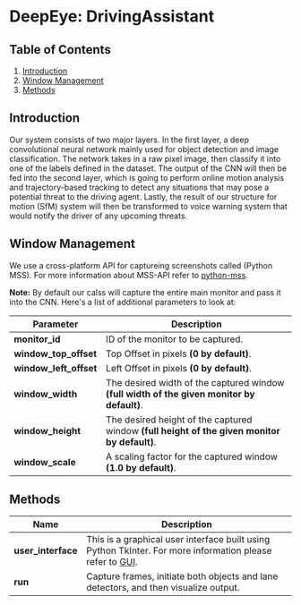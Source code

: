# DeepEye: DrivingAssistant

## Table of Contents
1. [Introduction](#introduction)
2. [Window Management](#window-management)
3. [Methods](#methods)


## Introduction
Our system consists of two major layers. In the first layer, a deep convolutional neural network mainly used for object detection and image classification. The network takes in a raw pixel image, then classify it into one of the labels defined in the dataset. The output of the CNN will then be fed into the second layer, which is going to perform online motion analysis and trajectory-based tracking to detect any situations that may pose a potential threat to the driving agent. Lastly, the result of our structure for motion (SfM) system will then be transformed to voice warning system that would notify the driver of any upcoming threats.


## Window Management
We use a cross-platform API for captureing screenshots called (Python MSS). For more information about MSS-API refer to [python-mss](http://python-mss.readthedocs.io/examples.html).

**Note:** By default our calss will capture the entire main monitor and pass it into the CNN.
Here's a list of additional parameters to look at:

Parameter | Description 
--- | ---
**monitor_id** | ID of the monitor to be captured.
**window_top_offset** | Top Offset in pixels **(0 by default)**.
**window_left_offset** | Left Offset in pixels **(0 by default)**.
**window_width** | The desired width of the captured window **(full width of the given monitor by default)**.
**window_height** | The desired height of the captured window **(full height of the given monitor by default)**.
**window_scale** | A scaling factor for the captured window **(1.0 by default)**.


## Methods
Name | Description 
--- | ---
**user_interface** | This is a graphical user interface built using Python TkInter. For more information  please refer to [GUI](user_interface/README.md).
**run** | Capture frames, initiate both objects and lane detectors, and then visualize output.
